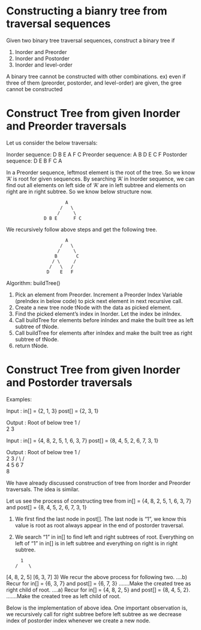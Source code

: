 # Constructing a bianry tree from traversal sequences
Given two binary tree traversal sequences, construct a binary tree if
1. Inorder and Preorder
2. Inorder and Postorder
3. Inorder and level-order

A binary tree cannot be constructed with other combinations.
ex) even if three of them (preorder, postorder, and level-order) 
    are given, the gree cannot be constructed

# Construct Tree from given Inorder and Preorder traversals
Let us consider the below traversals:

Inorder sequence: 	D B E A F C
Preorder sequence: 	A B D E C F
Postorder sequence: D E B F C A

In a Preorder sequence, leftmost element is the root of the tree. 
So we know ‘A’ is root for given sequences. 
By searching ‘A’ in Inorder sequence, 
we can find out all elements on left side of ‘A’ are 
in left subtree and elements on right are in right subtree. 
So we know below structure now.

```
				      A
	                /   \
   	               /     \
		      D B E      F C
```

We recursively follow above steps and get the following tree.

```
					  A
  			        /   \
  			       /     \
  			      B       C
	       	     / \     /
	            /   \   /
  			   D    E   F
```
Algorithm: buildTree()
1. Pick an element from Preorder. Increment a Preorder Index Variable 
   (preIndex in below code) to pick next element in next recursive call.
2. Create a new tree node tNode with the data as picked element.
3. Find the picked element’s index in Inorder. Let the index be inIndex.
4. Call buildTree for elements before inIndex and make the built tree as left subtree of tNode.
5. Call buildTree for elements after inIndex and make the built tree as right subtree of tNode.
6. return tNode.

# Construct Tree from given Inorder and Postorder traversals
Examples:

Input : 
in[]   = {2, 1, 3}
post[] = {2, 3, 1}

Output : Root of below tree
      1
    /   \
   2     3 


Input : 
in[]   = {4, 8, 2, 5, 1, 6, 3, 7}
post[] = {8, 4, 5, 2, 6, 7, 3, 1} 

Output : Root of below tree
          1
       /     \
     2        3
   /    \   /   \
  4     5   6    7
    \
      8


We have already discussed construction of tree from Inorder and Preorder traversals. The idea is similar.

Let us see the process of constructing tree from in[] = {4, 8, 2, 5, 1, 6, 3, 7} and post[] = {8, 4, 5, 2, 6, 7, 3, 1}

1) We first find the last node in post[]. The last node is “1”, we know this value is root as root always appear in the end of postorder traversal.

2) We search “1” in in[] to find left and right subtrees of root. Everything on left of “1” in in[] is in left subtree and everything on right is in right subtree.

         1
       /    \
[4, 8, 2, 5]   [6, 3, 7] 
3) We recur the above process for following two.
….b) Recur for in[] = {6, 3, 7} and post[] = {6, 7, 3}
…….Make the created tree as right child of root.
….a) Recur for in[] = {4, 8, 2, 5} and post[] = {8, 4, 5, 2}.
…….Make the created tree as left child of root.

Below is the implementation of above idea. One important observation is, we recursively call for right subtree before left subtree as we decrease index of postorder index whenever we create a new node.


